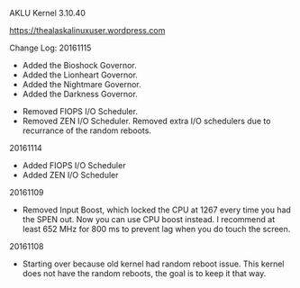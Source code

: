 AKLU Kernel 3.10.40

https://thealaskalinuxuser.wordpress.com

Change Log:
20161115
+ Added the Bioshock Governor.
+ Added the Lionheart Governor.
+ Added the Nightmare Governor.
+ Added the Darkness Governor.
- Removed FIOPS I/O Scheduler.
- Removed ZEN I/O Scheduler.
Removed extra I/O schedulers due to recurrance of the random reboots.

20161114
+ Added FIOPS I/O Scheduler
+ Added ZEN I/O Scheduler

20161109
+ Removed Input Boost, which locked the CPU at 1267 every time you had the SPEN out. Now you can use CPU boost instead. I recommend at least 652 MHz for 800 ms to prevent lag when you do touch the screen.

20161108
+ Starting over because old kernel had random reboot issue. This kernel does not have the random reboots, the goal is to keep it that way.
